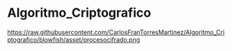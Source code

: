 # Algoritmo_Criptografico
https://raw.githubusercontent.com/CarlosFranTorresMartinez/Algoritmo_Criptografico/blowfish/asset/procesocifrado.png
